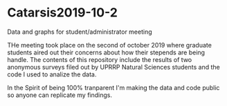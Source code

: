 # Catarsis2019-10-2
Data and graphs for student/administrator meeting

THe meeting took place on the second of october 2019 where graduate students aired out their concerns about how their stepends are being handle. The contents of this repository include the results of two anonymous surveys filed out by UPRRP Natural Sciences students and the code I used to analize the data.

In the Spirit of being 100% tranparent I'm making the data and code public so anyone can replicate my findings.
